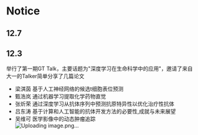 # Notice  
## 12.7 

## 12.3   
举行了第一期GT Talk，主要话题为"深度学习在生命科学中的应用"，邀请了来自大一的Talker简单分享了几篇论文     
- 梁淇茵 基于人工神经网络的候选t细胞表位预测  
- 甄浩岚 通过机器学习提取化学药物直觉
- 张炘荣 通过深度学习从抗体序列中预测抗原特异性以优化治疗性抗体  
- 吕东涛 基于计算和人工智能的抗体开发方法的必要性,成就与未来展望  
- 吴维可 医学影像中的动态肿瘤追踪  
![Uploading image.png…]()
